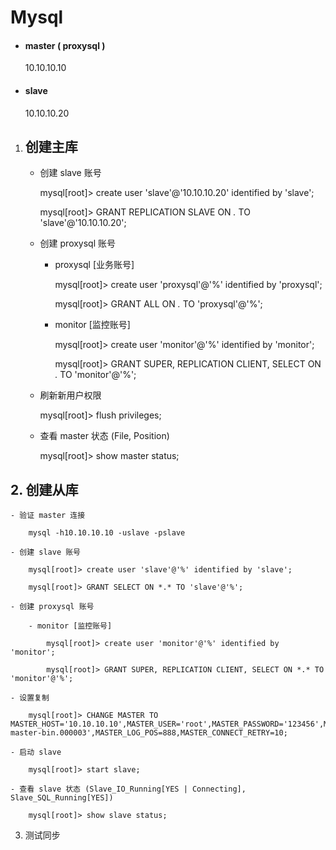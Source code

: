 # Mysql

- #### master ( proxysql )

	10.10.10.10

- #### slave

	10.10.10.20

1. ## 创建主库

	- 创建 slave 账号

		mysql[root]> create user 'slave'@'10.10.10.20' identified by 'slave';

		mysql[root]> GRANT REPLICATION SLAVE ON *.* TO 'slave'@'10.10.10.20';

	- 创建 proxysql 账号

		- proxysql [业务账号]

			mysql[root]> create user 'proxysql'@'%' identified by 'proxysql';

			mysql[root]> GRANT ALL ON *.* TO 'proxysql'@'%';

		- monitor [监控账号]

	        mysql[root]> create user 'monitor'@'%' identified by 'monitor';

	        mysql[root]> GRANT SUPER, REPLICATION CLIENT, SELECT ON *.* TO 'monitor'@'%';

	- 刷新新用户权限

		mysql[root]> flush privileges;

	- 查看 master 状态 (File, Position)

		mysql[root]> show master status;

## 2. 创建从库

	- 验证 master 连接

		mysql -h10.10.10.10 -uslave -pslave

	- 创建 slave 账号

		mysql[root]> create user 'slave'@'%' identified by 'slave';

		mysql[root]> GRANT SELECT ON *.* TO 'slave'@'%';

	- 创建 proxysql 账号

		- monitor [监控账号]

	        mysql[root]> create user 'monitor'@'%' identified by 'monitor';

	        mysql[root]> GRANT SUPER, REPLICATION CLIENT, SELECT ON *.* TO 'monitor'@'%';

	- 设置复制

		mysql[root]> CHANGE MASTER TO MASTER_HOST='10.10.10.10',MASTER_USER='root',MASTER_PASSWORD='123456',MASTER_PORT=3306,MASTER_LOG_FILE='mysql-master-bin.000003',MASTER_LOG_POS=888,MASTER_CONNECT_RETRY=10;

	- 启动 slave

		mysql[root]> start slave;

	- 查看 slave 状态 (Slave_IO_Running[YES | Connecting], Slave_SQL_Running[YES])

		mysql[root]> show slave status;

3. 测试同步
